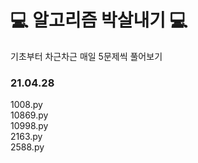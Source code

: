 
# 💻 알고리즘 박살내기 💻  
기초부터 차근차근 매일 5문제씩 풀어보기

### 21.04.28  
1008.py  
10869.py  
10998.py   
2163.py  
2588.py
